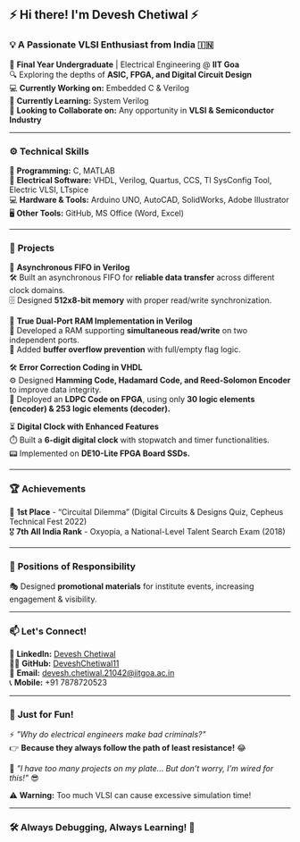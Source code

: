 ## ⚡ Hi there! I'm Devesh Chetiwal ⚡

### 💡 A Passionate VLSI Enthusiast from India 🇮🇳

🚀 **Final Year Undergraduate** | Electrical Engineering @ **IIT Goa**  
🔍 Exploring the depths of **ASIC, FPGA, and Digital Circuit Design**  
💻 **Currently Working on:** Embedded C & Verilog  
📖 **Currently Learning:** System Verilog  
🤝 **Looking to Collaborate on:** Any opportunity in **VLSI & Semiconductor Industry**  

---

### ⚙️ **Technical Skills**

🔌 **Programming:** C, MATLAB  
📡 **Electrical Software:** VHDL, Verilog, Quartus, CCS, TI SysConfig Tool, Electric VLSI, LTspice  
💻 **Hardware & Tools:** Arduino UNO, AutoCAD, SolidWorks, Adobe Illustrator  
🖥️ **Other Tools:** GitHub, MS Office (Word, Excel)  

---

### 🔬 **Projects**

🔄 **Asynchronous FIFO in Verilog**  
🛠️ Built an asynchronous FIFO for **reliable data transfer** across different clock domains.  
🗄️ Designed **512x8-bit memory** with proper read/write synchronization.  

🔀 **True Dual-Port RAM Implementation in Verilog**  
📡 Developed a RAM supporting **simultaneous read/write** on two independent ports.  
🛑 Added **buffer overflow prevention** with full/empty flag logic.  

🛠 **Error Correction Coding in VHDL**  
⚙️ Designed **Hamming Code, Hadamard Code, and Reed-Solomon Encoder** to improve data integrity.  
🔢 Deployed an **LDPC Code on FPGA**, using only **30 logic elements (encoder) & 253 logic elements (decoder).**  

⏳ **Digital Clock with Enhanced Features**  
⏱️ Built a **6-digit digital clock** with stopwatch and timer functionalities.  
📟 Implemented on **DE10-Lite FPGA Board SSDs.**  

---

### 🏆 **Achievements**

🥇 **1st Place** - “Circuital Dilemma” (Digital Circuits & Designs Quiz, Cepheus Technical Fest 2022)  
🎖️ **7th All India Rank** - Oxyopia, a National-Level Talent Search Exam (2018)  

---

### 📢 **Positions of Responsibility**
🎭 Designed **promotional materials** for institute events, increasing engagement & visibility.  

---

### 📫 **Let's Connect!**

🔗 **LinkedIn:** [Devesh Chetiwal](https://www.linkedin.com/in/devesh-chetiwal-1aa58724a/)  
🐱‍💻 **GitHub:** [DeveshChetiwal11](https://github.com/DeveshChetiwal11)  
📧 **Email:** devesh.chetiwal.21042@iitgoa.ac.in  
📞 **Mobile:** +91 7878720523  

---

### 🤣 **Just for Fun!**

⚡ _"Why do electrical engineers make bad criminals?"_  
👉 **Because they always follow the path of least resistance!** 😂  

🔌 _"I have too many projects on my plate... But don’t worry, I’m wired for this!"_ 😎  

⚠️ **Warning:** Too much VLSI can cause excessive simulation time!  

---

### 🛠 **Always Debugging, Always Learning!** 🚀
